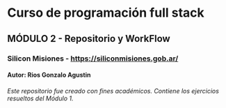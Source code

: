 # Curso de programación full stack
## MÓDULO 2 - Repositorio y WorkFlow
### Silicon Misiones - https://siliconmisiones.gob.ar/
#### Autor: Rios Gonzalo Agustin
###### Este repositorio fue creado con fines académicos. Contiene los ejercicios resueltos del Módulo 1.
